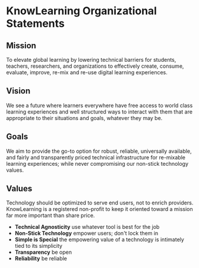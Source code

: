 # KnowLearning Organizational Statements

## Mission

To elevate global learning by lowering technical barriers for
students, teachers, researchers, and organizations to
effectively create, consume, evaluate, improve, re-mix and
re-use digital learning experiences.

## Vision

We see a future where learners everywhere have free access to
world class learning experiences and well structured ways to
interact with them that are appropriate to their situations and
goals, whatever they may be.

## Goals

We aim to provide the go-to option for robust, reliable,
universally available, and fairly and transparently priced
technical infrastructure for re-mixable learning experiences;
while never compromising our non-stick technology values.

## Values

Technology should be optimized to serve end users, not to
enrich providers. KnowLearning is a registered non-profit to
keep it oriented toward a mission far more important than share
price.

- **Technical Agnosticity** use whatever tool is best for the job
- **Non-Stick Technology** empower users; don't lock them in
- **Simple is Special** the empowering value of a technology is
  intimately tied to its simplicity
- **Transparency** be open
- **Reliability** be reliable
